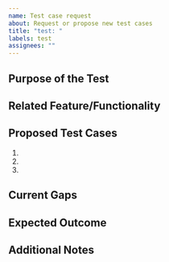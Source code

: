 ```yaml
---
name: Test case request
about: Request or propose new test cases
title: "test: "
labels: test
assignees: ""
---
```

<!--- Provide a general summary of the test case request in the Title above -->

## Purpose of the Test
<!--- Why is this test needed? (e.g., regression, edge case, coverage improvement) -->

## Related Feature/Functionality
<!--- Which feature, module, or function should this test cover? -->

## Proposed Test Cases
<!--- List the specific test scenarios you want to add -->
1.
2.
3.

## Current Gaps
<!--- What part of the current testing setup is missing or insufficient? -->

## Expected Outcome
<!--- What should the test confirm or validate? -->

## Additional Notes
<!--- Any other context or references (e.g., specs, related issues, PRs) -->
